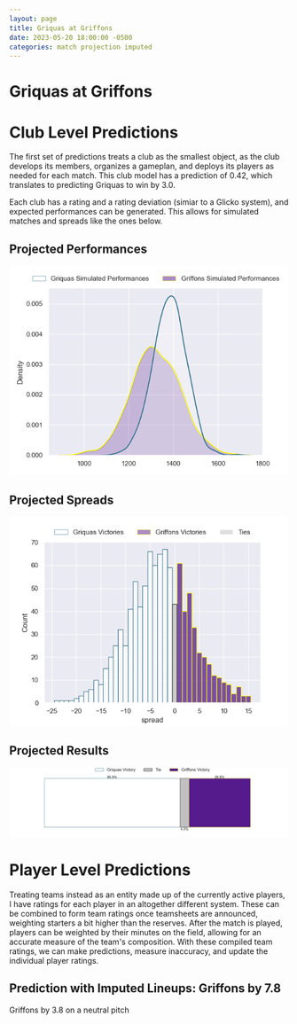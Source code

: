 ```yaml
---  
layout: page  
title: Griquas at Griffons  
date: 2023-05-20 18:00:00 -0500  
categories: match projection imputed  
---
```

# Griquas at Griffons

# Club Level Predictions


The first set of predictions treats a club as the smallest object, as the club develops its members, organizes a gameplan, and deploys its players as needed for each match. This club model has a prediction of 0.42, which translates to predicting Griquas to win by 3.0.

Each club has a rating and a rating deviation (simiar to a Glicko system), and expected performances can be generated. This allows for simulated matches and spreads like the ones below.
## Projected Performances


![Projected Performances](plots/performances_2023-05-20-Griffons-Griquas.png)
## Projected Spreads


![Projected Spreads](plots/spreads_2023-05-20-Griffons-Griquas.png)
## Projected Results


![Projected Results](plots/resultbar_2023-05-20-Griffons-Griquas.png)
# Player Level Predictions


Treating teams instead as an entity made up of the currently active players, I have ratings for each player in an altogether different system. These can be combined to form team ratings once teamsheets are announced, weighting starters a bit higher than the reserves. After the match is played, players can be weighted by their minutes on the field, allowing for an accurate measure of the team's composition. With these compiled team ratings, we can make predictions, measure inaccuracy, and update the individual player ratings.
## Prediction with Imputed Lineups: Griffons by 7.8


Griffons by 3.8 on a neutral pitch

